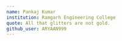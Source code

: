 ```yaml
---
name: Pankaj Kumar
institution: Ramgarh Engineering College
quote: All that glitters are not gold.
github_user: ARYAAN999
---
```

